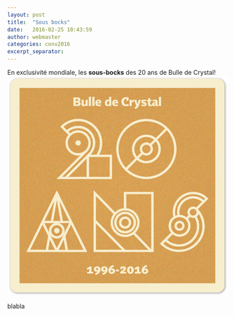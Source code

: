 ```yaml
---
layout: post
title:  "Sous bocks"
date:   2016-02-25 10:43:59
author: webmaster
categories: conv2016
excerpt_separator: 
---
```


En exclusivité mondiale, les **sous-bocks** des 20 ans de Bulle de Crystal! ![sous-bock pic](/assets/sous-bock.png "Sous-bocks Bulle de Crystal")

<!--more-->

blabla


